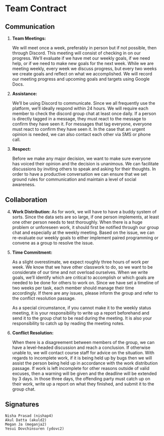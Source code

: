 # Team Contract

## Communication
1. **Team Meetings:** 
    
    We will meet once a week, preferably in person but if not possible, then through Discord. This meeting will consist of checking in on our progress.  We’ll evaluate if we have met our weekly goals, if we need help, or if we need to make new goals for the next week.  While we are meeting weekly, every week we discuss progress, but every two weeks we create goals and reflect on what we accomplished. We will record our meeting progress and upcoming goals and targets using Google Docs.

2. **Assistance:**
    
    We’ll be using Discord to communicate.  Since we all frequently use the platform, we’ll ideally respond within 24 hours. We will require each member to check the discord group chat at least once daily. If a person is directly tagged in a message, they must react to the message to confirm they have seen it. For messages that tag everyone, everyone must react to confirm they have seen it. In the case that an urgent opinion is needed, we can also contact each other via SMS or phone call.

3. **Respect:** 
    
    Before we make any major decision, we want to make sure everyone has voiced their opinion and the decision is unanimous.  We can facilitate discussions by inviting others to speak and asking for their thoughts. In order to have a productive conversation we can ensure that we set ground rules for communication and maintain a level of social awareness.

## Collaboration

4. **Work Distribution:** 
    As for work, we will have to have a buddy system of sorts.  Since the data sets are so large, if one person implements, at least one other person needs to test thoroughly.  When there is a huge problem or unforeseen work, it should first be notified through our group chat and especially at the weekly meeting. Based on the issue, we can re-evaluate our weekly goals to either implement paired programming or convene as a group to resolve the issue.


5. **Time Commitment:** 
    
    As a slight overestimate, we expect roughly three hours of work per week.  We know that we have other classwork to do, so we want to be considerate of our time and not overload ourselves. When we write goals, we’ll identify which are critical to accomplish or which goals are needed to be done for others to work on. Since we have set a timeline of two weeks per task, each member should manage their time accordingly. If there are any issues, please inform the group and refer to the conflict resolution passage.

    As a special circumstance, if you cannot make it to the weekly status meeting, it is your responsibility to write up a report beforehand and send it to the group chat to be read during the meeting. It is also your responsibility to catch up by reading the meeting notes.


6. **Conflict Resolution:** 

    When there is a disagreement between members of the group, we can have a level-headed discussion and reach a conclusion. If otherwise unable to, we will contact course staff for advice on the situation. With regards to incomplete work, if it is being held up by bugs then we will assist the person being held up in accordance with the work distribution passage. If work is left incomplete for other reasons outside of valid excuses, then a warning will be given and the deadline will be extended by 3 days. In those three days, the offending party must catch up on their work, write up a report on what they finished, and submit it to the group chat. 


## Signatures

    Nisha Prasad (nishap4)
    Akul Datta (akuld2)
    Megan Ja (meganja2)
    Yesui Dovchinsuren (ydovc2)
